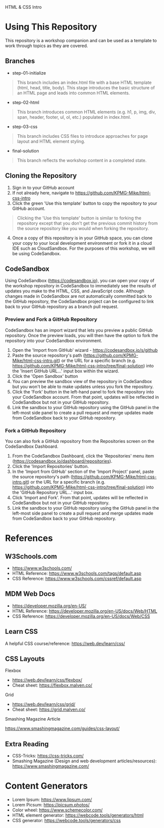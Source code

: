 HTML & CSS Intro



# Using This Repository

This repository is a workshop companion and can be used as a template to work through topics as they are covered. 

## Branches

- step-01-initialize

> This branch includes an index.html file with a base HTML template (html, head, title, body). This stage introduces the basic structure of an HTML page and leads into common HTML elements.

- step-02-html

> This branch introduces common HTML elements (e.g. h1, p, img, div, span, header, footer, ul, ol, etc.) populated in index.html.

- step-03-css

> This branch includes CSS files to introduce approaches for page layout and HTML element styling.

- final-solution

> This branch reflects the workshop content in a completed state. 

## Cloning the Repository

1) Sign in to your GitHub account
2) If not already here, navigate to https://github.com/KPMG-Mike/html-css-intro
3) Click the green 'Use this template' button to copy the repository to your GitHub account. 

> Clicking the 'Use this template' button is similar to forking the repository except that you don't get the previous commit history from the source repository like you would when forking the repository.

4) Once a copy of this repository is in your GitHub space, you can clone your copy to your local development environment or fork it in a cloud IDE such as CloudSandbox. For the purposes of this workshop, we will be using CodeSandbox.


## CodeSandbox

Using CodeSandbox (https://codesandbox.io), you can open your copy of the workshop repository in CodeSandbox to immediately see the results of updates you make to the HTML, CSS, and JavaScript code. Although changes made in CodeSandbox are not automatically committed back to the GitHub repository, the CodeSandbox project can be configured to link back to your GitHub repository as a branch pull request.


### Preview and Fork a GitHub Repository

CodeSandbox has an import wizard that lets you preview a public GitHub repository. Once the preview loads, you will then have the option to fork the repository into your CodeSandbox environment.

1) Open the 'Import from GitHub' wizard - https://codesandbox.io/s/github
2) Paste the source repository's path (https://github.com/KPMG-Mike/html-css-intro.git) or the URL for a specific branch (e.g. https://github.com/KPMG-Mike/html-css-intro/tree/final-solution) into the 'Insert GitHub URL...' input box within the wizard.
3) Click the 'Open Sandbox' button
4) You can preview the sandbox view of the repository in CodeSandbox but you won't be able to make updates unless you fork the repository.
5) Click the 'Fork' button in the left-hand panel to fork the repository into your CodeSandbox account. From that point, updates will be reflected in CodeSandbox but not in your GitHub repository.
6) Link the sandbox to your GitHub repository using the GitHub panel in the left-most side panel to create a pull request and merge updates made from CodeSandbox back to your GitHub repository.


### Fork a GitHub Repository

You can also fork a GitHub repository from the Repositories screen on the CodeSandbox Dashboard. 

1) From the CodeSandbox Dashboard, click the 'Repositories' menu item (https://codesandbox.io/dashboard/repositories).
2) Click the 'Import Repositories' button.
3) In the 'Import from GitHub' section of the 'Import Project' panel, paste the source repository's path (https://github.com/KPMG-Mike/html-css-intro.git) or the URL for a specific branch (e.g. https://github.com/KPMG-Mike/html-css-intro/tree/final-solution) into the 'GitHub Repository URL...' input box.
4) Click 'Import and Fork'. From that point, updates will be reflected in CodeSandbox but not in your GitHub repository.
6) Link the sandbox to your GitHub repository using the GitHub panel in the left-most side panel to create a pull request and merge updates made from CodeSandbox back to your GitHub repository.



# References

## W3Schools.com

-	https://www.w3schools.com/
-	HTML Reference: https://www.w3schools.com/tags/default.asp
-	CSS Reference: https://www.w3schools.com/cssref/default.asp

## MDM Web Docs

-	https://developer.mozilla.org/en-US/
-	HTML Reference: https://developer.mozilla.org/en-US/docs/Web/HTML
-	CSS Reference: https://developer.mozilla.org/en-US/docs/Web/CSS

## Learn CSS

A helpful CSS course/reference: https://web.dev/learn/css/

## CSS Layouts

Flexbox

- https://web.dev/learn/css/flexbox/
-	Cheat sheet: https://flexbox.malven.co/

Grid

- https://web.dev/learn/css/grid/
- Cheat sheet: https://grid.malven.co/

Smashing Magazine Article

https://www.smashingmagazine.com/guides/css-layout/

## Extra Reading

- CSS-Tricks: https://css-tricks.com/
- Smashing Magazine (Design and web development articles/resources): https://www.smashingmagazine.com/


# Content Generators

- Lorem Ipsum: https://www.lipsum.com/
- Lorem Picsum: https://picsum.photos/
- Color wheel: https://www.schemecolor.com/
- HTML element generator: https://webcode.tools/generators/html
- CSS generator: https://webcode.tools/generators/css
